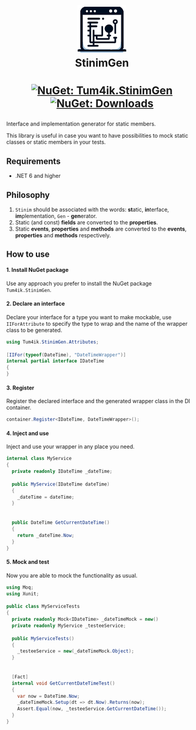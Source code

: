 <h1 align="center">
  <img src="logo.png" alt="StinimGen" style="width:128px;" />
  <br/>
  StinimGen
</h1>
<h1 align="center">

  [![NuGet: Tum4ik.StinimGen](https://img.shields.io/nuget/v/Tum4ik.StinimGen)](https://www.nuget.org/packages/Tum4ik.StinimGen)
  [![NuGet: Downloads](https://img.shields.io/nuget/dt/Tum4ik.StinimGen)](https://www.nuget.org/packages/Tum4ik.StinimGen)
</h1>

Interface and implementation generator for static members.

This library is useful in case you want to have possibilities to mock static classes or static members in your tests.

## Requirements
* .NET 6 and higher

## Philosophy
1. `Stinim` should be associated with the words: **st**atic, **in**terface, **im**plementation, `Gen` - **gen**erator.
2. Static (and const) **fields** are converted to the **properties**.
3. Static **events**, **properties** and **methods** are converted to the **events**, **properties** and **methods** respectively.

## How to use
#### 1. Install NuGet package
Use any approach you prefer to install the NuGet package `Tum4ik.StinimGen`.
#### 2. Declare an interface
Declare your interface for a type you want to make mockable, use `IIForAttribute` to specify the type to wrap
and the name of the wrapper class to be generated.
```csharp
using Tum4ik.StinimGen.Attributes;

[IIFor(typeof(DateTime), "DateTimeWrapper")]
internal partial interface IDateTime
{
}
```
#### 3. Register
Register the declared interface and the generated wrapper class in the DI container.
```csharp
container.Register<IDateTime, DateTimeWrapper>();
```
#### 4. Inject and use
Inject and use your wrapper in any place you need.
```csharp
internal class MyService
{
  private readonly IDateTime _dateTime;

  public MyService(IDateTime dateTime)
  {
    _dateTime = dateTime;
  }


  public DateTime GetCurrentDateTime()
  {
    return _dateTime.Now;
  }
}
```
#### 5. Mock and test
Now you are able to mock the functionality as usual.
```csharp
using Moq;
using Xunit;

public class MyServiceTests
{
  private readonly Mock<IDateTime> _dateTimeMock = new()
  private readonly MyService _testeeService;

  public MyServiceTests()
  {
    _testeeService = new(_dateTimeMock.Object);
  }


  [Fact]
  internal void GetCurrentDateTimeTest()
  {
    var now = DateTime.Now;
    _dateTimeMock.Setup(dt => dt.Now).Returns(now);
    Assert.Equal(now, _testeeService.GetCurrentDateTime());
  }
}
```
